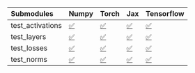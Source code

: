 | Submodules       | Numpy                                                                                                                           | Torch                                                                                                                           | Jax                                                                                                                             | Tensorflow                                                                                                                      |
|:-----------------|:--------------------------------------------------------------------------------------------------------------------------------|:--------------------------------------------------------------------------------------------------------------------------------|:--------------------------------------------------------------------------------------------------------------------------------|:--------------------------------------------------------------------------------------------------------------------------------|
| test_activations | <a href="https://github.com/unifyai/ivy/runs/7839646524?check_suite_focus=true" rel="noopener noreferrer" target="_blank">✅</a> | <a href="https://github.com/unifyai/ivy/runs/7839647303?check_suite_focus=true" rel="noopener noreferrer" target="_blank">✅</a> | <a href="https://github.com/unifyai/ivy/runs/7839647964?check_suite_focus=true" rel="noopener noreferrer" target="_blank">✅</a> | <a href="https://github.com/unifyai/ivy/runs/7839648532?check_suite_focus=true" rel="noopener noreferrer" target="_blank">✅</a> |
| test_layers      | <a href="https://github.com/unifyai/ivy/runs/7839646688?check_suite_focus=true" rel="noopener noreferrer" target="_blank">✅</a> | <a href="https://github.com/unifyai/ivy/runs/7839647530?check_suite_focus=true" rel="noopener noreferrer" target="_blank">✅</a> | <a href="https://github.com/unifyai/ivy/runs/7839648120?check_suite_focus=true" rel="noopener noreferrer" target="_blank">✅</a> | <a href="https://github.com/unifyai/ivy/runs/7839648655?check_suite_focus=true" rel="noopener noreferrer" target="_blank">✅</a> |
| test_losses      | <a href="https://github.com/unifyai/ivy/runs/7839646844?check_suite_focus=true" rel="noopener noreferrer" target="_blank">✅</a> | <a href="https://github.com/unifyai/ivy/runs/7839647700?check_suite_focus=true" rel="noopener noreferrer" target="_blank">✅</a> | <a href="https://github.com/unifyai/ivy/runs/7839648241?check_suite_focus=true" rel="noopener noreferrer" target="_blank">✅</a> | <a href="https://github.com/unifyai/ivy/runs/7839648802?check_suite_focus=true" rel="noopener noreferrer" target="_blank">✅</a> |
| test_norms       | <a href="https://github.com/unifyai/ivy/runs/7839647063?check_suite_focus=true" rel="noopener noreferrer" target="_blank">✅</a> | <a href="https://github.com/unifyai/ivy/runs/7839647848?check_suite_focus=true" rel="noopener noreferrer" target="_blank">✅</a> | <a href="https://github.com/unifyai/ivy/runs/7839648389?check_suite_focus=true" rel="noopener noreferrer" target="_blank">✅</a> | <a href="https://github.com/unifyai/ivy/runs/7839648920?check_suite_focus=true" rel="noopener noreferrer" target="_blank">✅</a> |